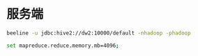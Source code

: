 # 服务端

``` sh
beeline -u jdbc:hive2://dw2:10000/default -nhadoop -phadoop

set mapreduce.reduce.memory.mb=4096;
```
